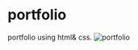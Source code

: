 # portfolio
portfolio using html&amp; css.
![portfolio](https://user-images.githubusercontent.com/99266197/158032674-c001bc17-8312-4ad9-8aef-40b01de1701f.png)
